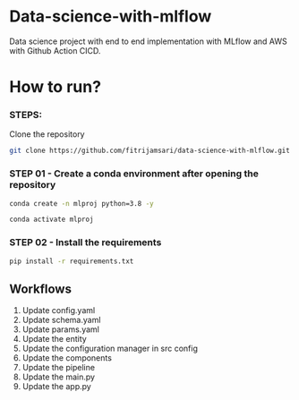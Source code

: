 # Data-science-with-mlflow

Data science project with end to end implementation with MLflow and AWS with Github Action CICD.

# How to run?

### STEPS:

Clone the repository

```bash
git clone https://github.com/fitrijamsari/data-science-with-mlflow.git
```

### STEP 01 - Create a conda environment after opening the repository

```bash
conda create -n mlproj python=3.8 -y
```

```bash
conda activate mlproj
```

### STEP 02 - Install the requirements

```bash
pip install -r requirements.txt
```

## Workflows

1. Update config.yaml
2. Update schema.yaml
3. Update params.yaml
4. Update the entity
5. Update the configuration manager in src config
6. Update the components
7. Update the pipeline
8. Update the main.py
9. Update the app.py
